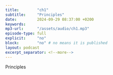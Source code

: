 ```yaml
---
title:        "ch1"
subtitle:     "Principles"
date:         2024-09-29 08:37:00 +0200
keywords:
mp3-url:      "/assets/audio/ch1.mp3"
episode-type: full
explicit:     "no"
block:        "no" # no means it is published
layout: podcast
excerpt_separator: <!--more-->
---
```

Principles
<!--more-->
